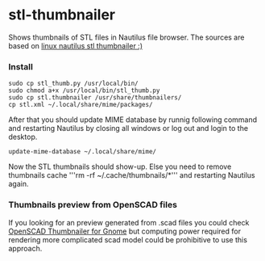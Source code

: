 # stl-thumbnailer
Shows thumbnails of STL files in Nautilus file browser. The sources are based on [linux nautilus stl thumbnailer :)](http://www.thingiverse.com/thing:258653)



### Install 

    sudo cp stl_thumb.py /usr/local/bin/
    sudo chmod a+x /usr/local/bin/stl_thumb.py
    sudo cp stl.thumbnailer /usr/share/thumbnailers/
    cp stl.xml ~/.local/share/mime/packages/

After that you should update MIME database by runnig following command and restarting Nautilus by closing all windows or log out and login to the desktop. 

    update-mime-database ~/.local/share/mime/

Now the STL thumbnails should show-up. Else you need to remove thumbnails cache '''rm -rf ~/.cache/thumbnails/*''' and restarting Nautilus again. 

### Thumbnails preview from OpenSCAD files

If you looking for an preview generated from .scad files you could check [OpenSCAD Thumbnailer for Gnome](http://srlm.io/2015/12/15/scad-thumbnailer/) but computing power required for rendering more complicated scad model could be prohibitive to use this approach. 


